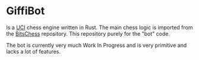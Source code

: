 # GiffiBot
Is a [UCI](https://www.chessprogramming.org/UCI) chess engine written in Rust.
The main chess logic is imported from the [BitsChess](https://github.com/miklaskarjalainen/BitsChess) repository. This repository purely for the "bot" code.

The bot is currently very much Work In Progress and is very primitive and lacks a lot of features.
